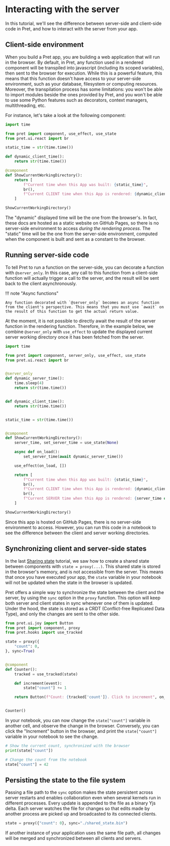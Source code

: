 # Interacting with the server

In this tutorial, we'll see the difference between server-side and client-side code in Pret, and how to interact with the server from your app.

## Client-side environment

When you build a Pret app, you are building a web application that will run in the browser. By default, in Pret, any function used in a rendered component will be transpiled into javascript (including its scoped variables), then sent to the browser for execution. While this is a powerful
feature, this means that this function doesn't have access to your server-side environment, such as your database, filesystem or computing resources.
Moreover, the transpilation process has some limitations: you won't be able to import modules beside the ones provided by Pret, and you won't be able to use some Python features such as decorators, context managers, multithreading, etc.

For instance, let's take a look at the following component:

```python { .render-with-pret }
import time

from pret import component, use_effect, use_state
from pret.ui.react import br

static_time = str(time.time())

def dynamic_client_time():
    return str(time.time())

@component
def ShowCurrentWorkingDirectory():
    return [
        f"Current time when this App was built: {static_time}",
        br(),
        f"Current CLIENT time when this App is rendered: {dynamic_client_time()}",
    ]

ShowCurrentWorkingDirectory()
```

The "dynamic" displayed time will be the one from the browser's. In fact, these docs are hosted as a static website on GitHub Pages, so there is no server-side environment to access *during the rendering process*. The "static" time will be the one from the server-side environment, computed when the component is built and sent as a constant to the browser.

## Running server-side code

To tell Pret to run a function on the server-side, you can decorate a function with `@server_only`. In this case, any call to this function from a client-side function will actually trigger a call to the server, and the result will be sent back to the client asynchronously.

!!! note "Async functions"

    Any function decorated with `@server_only` becomes an async function from the client's perspective. This means that you must use `await` on the result of this function to get the actual return value.

At the moment, it is not possible to directly await the result of the server function in the rendering function. Therefore, in the example below, we combine `@server_only` with `use_effect` to update the displayed current server working directory once it has been fetched from the server.

```python { .no-exec }
import time

from pret import component, server_only, use_effect, use_state
from pret.ui.react import br


@server_only
def dynamic_server_time():
    time.sleep(4)
    return str(time.time())


def dynamic_client_time():
    return str(time.time())


static_time = str(time.time())


@component
def ShowCurrentWorkingDirectory():
    server_time, set_server_time = use_state(None)

    async def on_load():
        set_server_time(await dynamic_server_time())

    use_effect(on_load, [])

    return [
        f"Current time when this App was built: {static_time}",
        br(),
        f"Current CLIENT time when this App is rendered: {dynamic_client_time()}",
        br(),
        f"Current SERVER time when this App is rendered: {server_time or 'Waiting for server...'}",
    ]

ShowCurrentWorkingDirectory()
```

Since this app is hosted on GitHub Pages, there is no server-side environment to access. However, you can run this code in a notebook to see the difference between the client and server working directories.


## Synchronizing client and server-side states

In the last [Sharing state]("./sharing-state.md") tutorial, we saw how to create a shared state between components with `state = proxy(...)`. This shared state is stored in the browser's memory, and is not accessible from the server. This means that once you have executed your app, the `state` variable in your notebook will not be updated when the state in the browser is updated.

Pret offers a simple way to synchronize the state between the client and the server, by using the `sync` option in the `proxy` function. This option will keep both server and client states in sync whenever one of them is updated. Under the hood, the state is stored as a CRDT (Conflict-free Replicated Data Type), and only the changes are sent to the other side.

```python { .render-with-pret }
from pret.ui.joy import Button
from pret import component, proxy
from pret.hooks import use_tracked

state = proxy({
    "count": 0,
}, sync=True)


@component
def Counter():
    tracked = use_tracked(state)

    def increment(event):
        state["count"] += 1

    return Button(f"Count: {tracked['count']}. Click to increment", on_click=increment)


Counter()
```

In your notebook, you can now change the `state["count"]` variable in another cell, and observe the change in the browser. Conversely, you can click the "Increment" button in the browser, and print the `state["count"]` variable in your notebook to see the change.

```python
# Show the current count, synchronized with the browser
print(state["count"])

# Change the count from the notebook
state["count"] = 42
```

## Persisting the state to the file system

Passing a file path to the `sync` option makes the state persistent across server restarts and enables collaboration even when several kernels run in different processes. Every update is appended to the file as a binary Yjs delta. Each server watches the file for changes so that edits made by another process are picked up and broadcasted to its connected clients.

```python
state = proxy({"count": 0}, sync="./shared_state.bin")
```

If another instance of your application uses the same file path, all changes will be merged and synchronized between all clients and servers.
